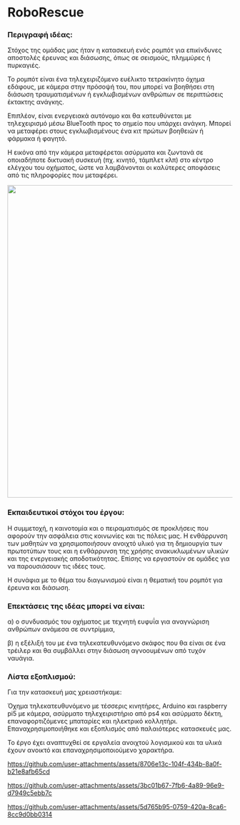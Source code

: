 # RoboRescue

### Περιγραφή ιδέας:	

Στόχος της ομάδας μας ήταν η κατασκευή ενός ρομπότ για επικίνδυνες αποστολές έρευνας και διάσωσης, όπως σε σεισμούς, πλημμύρες ή πυρκαγιές.

Το ρομπότ είναι ένα τηλεχειριζόμενο ευέλικτο τετρακίνητο όχημα εδάφους, με κάμερα στην πρόσοψή του, που μπορεί να βοηθήσει στη διάσωση τραυματισμένων ή εγκλωβισμένων ανθρώπων σε περιπτώσεις έκτακτης ανάγκης.

Επιπλέον, είναι ενεργειακά αυτόνομο και θα κατευθύνεται με τηλεχειρισμό μέσω BlueTooth προς το σημείο που υπάρχει ανάγκη. Μπορεί να μεταφέρει στους εγκλωβισμένους ένα κιτ πρώτων βοηθειών ή φάρμακα ή φαγητό.

Η εικόνα από την κάμερα μεταφέρεται ασύρματα και ζωντανά σε οποιαδήποτε δικτυακή συσκευή (πχ. κινητό, τάμπλετ κλπ) στο κέντρο ελέγχου του οχήματος, ώστε να λαμβάνονται οι καλύτερες αποφάσεις από τις πληροφορίες που μεταφέρει.

<img src="https://github.com/user-attachments/assets/d59b9b61-2df4-4280-bbeb-dad3f6c86421" width="700" />

### Eκπαιδευτικοί στόχοι του έργου:
Η συμμετοχή, η καινοτομία και ο πειραματισμός σε προκλήσεις που αφορούν την ασφάλεια στις κοινωνίες και τις πόλεις μας. Η ενθάρρυνση των μαθητών να χρησιμοποιήσουν ανοιχτό υλικό για τη δημιουργία των πρωτοτύπων τους και η ενθάρρυνση της χρήσης ανακυκλωμένων υλικών και της ενεργειακής αποδοτικότητας.
Επίσης να εργαστούν σε ομάδες για να παρουσιάσουν τις ιδέες τους.

Η συνάφια με το θέμα του διαγωνισμού είναι η θεματική του ρομπότ για έρευνα και διάσωση.

### Επεκτάσεις της ιδέας μπορεί να είναι:
α) ο συνδυασμός του οχήματος με τεχνητή ευφυΐα για αναγνώριση ανθρώπων ανάμεσα σε συντρίμμια,

β) η εξέλιξή του με ένα τηλεκατευθυνόμενο σκάφος που θα είναι σε ένα τρέιλερ και θα συμβάλλει στην διάσωση αγνοουμένων από τυχόν ναυάγια. 

### Λίστα εξοπλισμού:
Για την κατασκευή μας χρειαστήκαμε:

Όχημα τηλεκατευθυνόμενο με τέσσερις κινητήρες, Arduino και raspberry pi5 με κάμερα, ασύρματο τηλεχειριστήριο από ps4 και ασύρματο δέκτη, επαναφορτιζόμενες μπαταρίες και ηλεκτρικό κολλητήρι.
Επαναχρησιμοποιήθηκε και εξοπλισμός από παλαιότερες κατασκευές μας.

Το έργο έχει αναπτυχθεί σε εργαλεία ανοιχτού λογισμικού και τα υλικά έχουν ανοικτό και επαναχρησιμοποιούμενο χαρακτήρα.

https://github.com/user-attachments/assets/8706e13c-104f-434b-8a0f-b21e8afb65cd

https://github.com/user-attachments/assets/3bc01b67-7fb6-4a89-96e9-d7949c5ebb7c

https://github.com/user-attachments/assets/5d765b95-0759-420a-8ca6-8cc9d0bb0314
